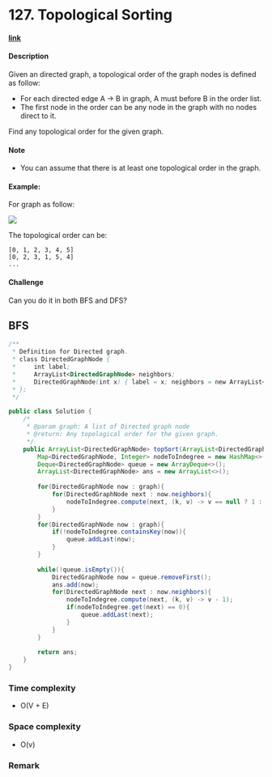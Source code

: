 # 127. Topological Sorting

#### [link](https://www.lintcode.com/problem/topological-sorting/)

#### Description
Given an directed graph, a topological order of the graph nodes is defined as follow:

* For each directed edge A -> B in graph, A must before B in the order list.
* The first node in the order can be any node in the graph with no nodes direct to it.

Find any topological order for the given graph.

#### Note
* You can assume that there is at least one topological order in the graph.

#### Example:
For graph as follow:

![](https://media-cdn.jiuzhang.com/markdown/images/8/6/91cf07d2-b7ea-11e9-bb77-0242ac110002.jpg)

The topological order can be:
```
[0, 1, 2, 3, 4, 5]
[0, 2, 3, 1, 5, 4]
...
```

#### Challenge
Can you do it in both BFS and DFS?

## BFS
```java
/**
 * Definition for Directed graph.
 * class DirectedGraphNode {
 *     int label;
 *     ArrayList<DirectedGraphNode> neighbors;
 *     DirectedGraphNode(int x) { label = x; neighbors = new ArrayList<DirectedGraphNode>(); }
 * };
 */

public class Solution {
    /*
     * @param graph: A list of Directed graph node
     * @return: Any topological order for the given graph.
     */
    public ArrayList<DirectedGraphNode> topSort(ArrayList<DirectedGraphNode> graph) {
        Map<DirectedGraphNode, Integer> nodeToIndegree = new HashMap<>();
        Deque<DirectedGraphNode> queue = new ArrayDeque<>();
        ArrayList<DirectedGraphNode> ans = new ArrayList<>();
        
        for(DirectedGraphNode now : graph){
            for(DirectedGraphNode next : now.neighbors){
                nodeToIndegree.compute(next, (k, v) -> v == null ? 1 : v + 1);
            }
        }
        for(DirectedGraphNode now : graph){
            if(!nodeToIndegree.containsKey(now)){
                queue.addLast(now);
            }
        }
        
        while(!queue.isEmpty()){
            DirectedGraphNode now = queue.removeFirst();
            ans.add(now);
            for(DirectedGraphNode next : now.neighbors){
                nodeToIndegree.compute(next, (k, v) -> v - 1);
                if(nodeToIndegree.get(next) == 0){
                    queue.addLast(next);
                }
            }
        }
        
        return ans;
    }
}
```
### Time complexity
* O(V + E)
### Space complexity
* O(v)
### Remark